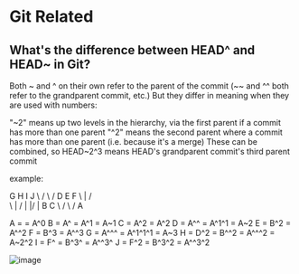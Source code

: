 # Git Related

## What's the difference between HEAD^ and HEAD~ in Git?


Both ~ and ^ on their own refer to the parent of the commit (~~ and ^^ both refer to the grandparent commit, etc.) But they differ in meaning when they are used with numbers:

"\~2" means up two levels in the hierarchy, via the first parent if a commit has more than one parent
"\^2" means the second parent where a commit has more than one parent (i.e. because it's a merge)
These can be combined, so HEAD~2^3 means HEAD's grandparent commit's third parent commit

example:

G   H   I   J
 \ /     \ /
  D   E   F
   \  |  / \
    \ | /   |
     \|/    |
      B     C
       \   /
        \ /
         A

A =      = A^0
B = A^   = A^1     = A~1
C = A^2  = A^2
D = A^^  = A^1^1   = A~2
E = B^2  = A^^2
F = B^3  = A^^3
G = A^^^ = A^1^1^1 = A~3
H = D^2  = B^^2    = A^^^2  = A~2^2
I = F^   = B^3^    = A^^3^
J = F^2  = B^3^2   = A^^3^2

![image](https://i.stack.imgur.com/pDAzG.png)
